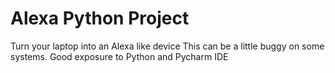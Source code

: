 # Alexa Python Project
 Turn your laptop into an Alexa like device
This can be a little buggy on some systems. 
Good exposure to Python and Pycharm IDE
